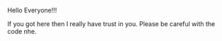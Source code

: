 Hello Everyone!!!

If you got here then I really have trust in you. Please be careful with the code nhe.
